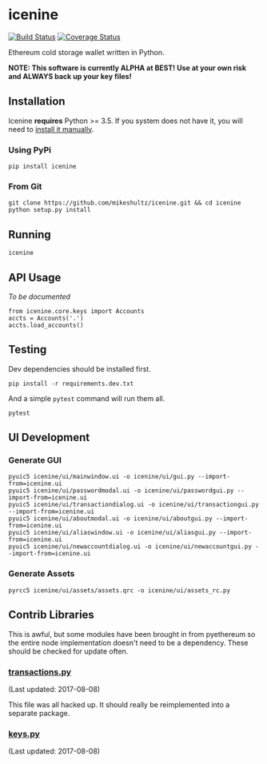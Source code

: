 # icenine
[![Build Status](https://travis-ci.org/mikeshultz/icenine.svg?branch=master)](https://travis-ci.org/mikeshultz/icenine) [![Coverage Status](https://coveralls.io/repos/github/mikeshultz/icenine/badge.svg?branch=master)](https://coveralls.io/github/mikeshultz/icenine?branch=master)

Ethereum cold storage wallet written in Python.

**NOTE: This software is currently ALPHA at BEST!  Use at your own risk and 
ALWAYS back up your key files!**

## Installation

Icenine **requires** Python >= 3.5.  If you system does not have it, you will
need to [install it manually](https://www.python.org/downloads/).

### Using PyPi

    pip install icenine

### From Git

    git clone https://github.com/mikeshultz/icenine.git && cd icenine
    python setup.py install

## Running

    icenine

## API Usage

*To be documented*

    from icenine.core.keys import Accounts
    accts = Accounts('.')
    accts.load_accounts()

## Testing

Dev dependencies should be installed first.

    pip install -r requirements.dev.txt

And a simple `pytest` command will run them all.

    pytest

## UI Development

### Generate GUI

    pyuic5 icenine/ui/mainwindow.ui -o icenine/ui/gui.py --import-from=icenine.ui
    pyuic5 icenine/ui/passwordmodal.ui -o icenine/ui/passwordgui.py --import-from=icenine.ui
    pyuic5 icenine/ui/transactiondialog.ui -o icenine/ui/transactiongui.py --import-from=icenine.ui
    pyuic5 icenine/ui/aboutmodal.ui -o icenine/ui/aboutgui.py --import-from=icenine.ui
    pyuic5 icenine/ui/aliaswindow.ui -o icenine/ui/aliasgui.py --import-from=icenine.ui
    pyuic5 icenine/ui/newaccountdialog.ui -o icenine/ui/newaccountgui.py --import-from=icenine.ui

### Generate Assets

    pyrcc5 icenine/ui/assets/assets.qrc -o icenine/ui/assets_rc.py

## Contrib Libraries

This is awful, but some modules have been brought in from pyethereum so the 
entire node implementation doesn't need to be a dependency.  These should be 
checked for update often.

### [transactions.py](https://github.com/ethereum/pyethereum/blob/develop/ethereum/transactions.py) 
(Last updated: 2017-08-08)

This file was all hacked up.  It should really be reimplemented into a separate 
package.

### [keys.py](https://github.com/ethereum/pyethereum/blob/develop/ethereum/tools/keys.py) 
(Last updated: 2017-08-08)